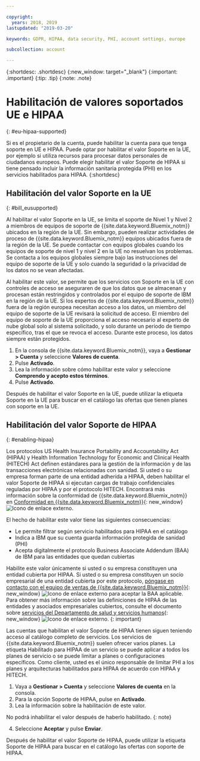 ```yaml
---

copyright:
  years: 2018, 2019
lastupdated: "2019-03-20"

keywords: GDPR, HIPAA, data security, PHI, account settings, europe

subcollection: account

---
```


{:shortdesc: .shortdesc}
{:new_window: target="_blank"}
{:important: .important}
{:tip: .tip}
{:note: .note}

# Habilitación de valores soportados UE e HIPAA
{: #eu-hipaa-supported}

Si es el propietario de la cuenta, puede habilitar la cuenta para que tenga soporte en UE e HIPAA. Puede optar por habilitar el valor Soporte en la UE, por ejemplo si utiliza recursos para procesar datos personales de ciudadanos europeos. Puede elegir habilitar el valor Soporte de HIPAA si tiene pensado incluir la información sanitaria protegida (PHI) en los servicios habilitados para HIPAA.
{:shortdesc}


## Habilitación del valor Soporte en la UE
{: #bill_eusupported}

Al habilitar el valor Soporte en la UE, se limita el soporte de Nivel 1 y Nivel 2 a miembros de equipos de soporte de {{site.data.keyword.Bluemix_notm}} ubicados en la región de la UE. Sin embargo, pueden realizar actividades de proceso de {{site.data.keyword.Bluemix_notm}} equipos ubicados fuera de la región de la UE. Se puede contactar con equipos globales cuando los equipos de soporte de nivel 1 y nivel 2 en la UE no resuelvan los problemas. Se contacta a los equipos globales siempre bajo las instrucciones del equipo de soporte de la UE y solo cuando la seguridad o la privacidad de los datos no se vean afectadas.

Al habilitar este valor, se permite que los servicios con Soporte en la UE con controles de acceso se aseguraren de que los datos que se almacenan y procesan están restringidos y controlados por el equipo de soporte de IBM en la región de la UE. Si los expertos de {{site.data.keyword.Bluemix_notm}} fuera de la región europea necesitan acceso a los datos, un miembro del equipo de soporte de la UE revisará la solicitud de acceso. El miembro del equipo de soporte de la UE proporciona el acceso necesario al experto de nube global solo al sistema solicitado, y solo durante un periodo de tiempo específico, tras el que se revoca el acceso. Durante este proceso, los datos siempre están protegidos.

  1. En la consola de {{site.data.keyword.Bluemix_notm}}, vaya a **Gestionar > Cuenta** y seleccione **Valores de cuenta**.
  2. Pulse **Activado**.
  3. Lea la información sobre cómo habilitar este valor y seleccione **Comprendo y acepto estos términos**.
  4. Pulse **Activado**.

   Después de habilitar el valor Soporte en la UE, puede utilizar la etiqueta Soporte en la UE para buscar en el catálogo las ofertas que tienen planes con soporte en la UE.


## Habilitación del valor Soporte de HIPAA
{: #enabling-hipaa}

Los protocolos US Health Insurance Portability and Accountability Act (HIPAA) y Health Information Technology for Economic and Clinical Health (HITECH) Act definen estándares para la gestión de la información y de las transacciones electrónicas relacionadas con sanidad. Si usted o su empresa forman parte de una entidad adherida a HIPAA, deben habilitar el valor Soporte de HIPAA si ejecutan cargas de trabajo confidenciales reguladas por HIPAA y por el protocolo HITECH. Encontrará más información sobre la conformidad de {{site.data.keyword.Bluemix_notm}} en [Conformidad en {{site.data.keyword.Bluemix_notm}}](https://www.ibm.com/cloud/compliance){: new_window} ![Icono de enlace externo](../icons/launch-glyph.svg "Icono de enlace externo").

El hecho de habilitar este valor tiene las siguientes consecuencias:

* Le permite filtrar según servicio habilitados para HIPAA en el catálogo
* Indica a IBM que su cuenta guarda información protegida de sanidad (PHI)
* Acepta digitalmente el protocolo Business Associate Addendum (BAA) de IBM para las entidades que quedan cubiertas

Habilite este valor únicamente si usted o su empresa constituyen una entidad cubierta por HIPAA. Si usted o su empresa constituyen un socio empresarial de una entidad cubierta por este protocolo, [póngase en contacto con el equipo de ventas de {{site.data.keyword.Bluemix_notm}}](https://www.ibm.com/account/reg/us-en/signup?formid=MAIL-wcp){: new_window} ![Icono de enlace externo](../icons/launch-glyph.svg "Icono de enlace externo") para aceptar la BAA aplicable. Para obtener más información sobre las definiciones de HIPAA de las entidades y asociados empresariales cubiertos, consulte el documento sobre [servicios del Departamento de salud y servicios humanos](https://www.hhs.gov/hipaa/for-professionals/covered-entities/index.html){: new_window} ![Icono de enlace externo](../icons/launch-glyph.svg "Icono de enlace externo").
{: important}

Las cuentas que habilitan el valor Soporte de HIPAA tienen siguen teniendo acceso al catálogo completo de servicios. Los servicios de {{site.data.keyword.Bluemix_notm}} suelen ofrecer varios planes. La etiqueta Habilitado para HIPAA de un servicio se puede aplicar a todos los planes de servicio o se puede limitar a planes o configuraciones específicos. Como cliente, usted es el único responsable de limitar PHI a los planes y arquitecturas habilitados para HIPAA de acuerdo con HIPAA y HITECH.

1. Vaya a **Gestionar > Cuenta** y seleccione **Valores de cuenta** en la consola.
2. Para la opción Soporte de HIPAA, pulse en **Activado**.
3. Lea la información sobre la habilitación de este valor.

  No podrá inhabilitar el valor después de haberlo habilitado.
  {: note}

4. Seleccione **Aceptar** y pulse **Enviar**.

  Después de habilitar el valor Soporte de HIPAA, puede utilizar la etiqueta Soporte de HIPAA para buscar en el catálogo las ofertas con soporte de HIPAA.
